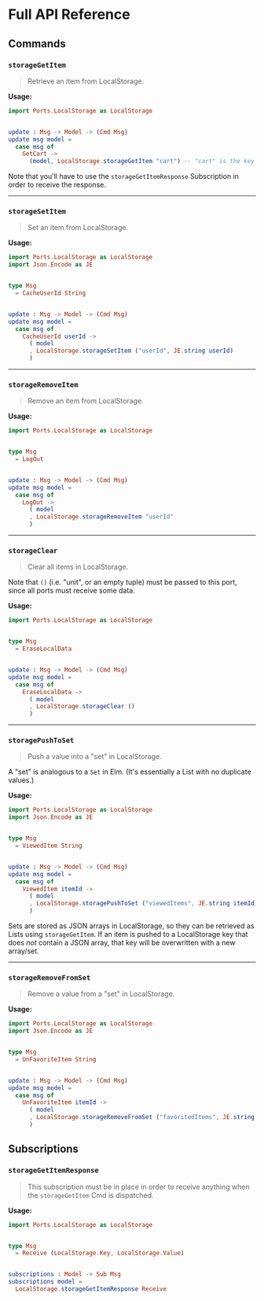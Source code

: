# Full API Reference

## Commands

### `storageGetItem`

> Retrieve an item from LocalStorage.

**Usage:**

```elm
import Ports.LocalStorage as LocalStorage


update : Msg -> Model -> (Cmd Msg)
update msg model =
  case msg of
    GetCart ->
      (model, LocalStorage.storageGetItem "cart") -- "cart" is the key in local storage
```

Note that you'll have to use the `storageGetItemResponse` Subscription in order to receive the response.

---

### `storageSetItem`

> Set an item from LocalStorage.

**Usage:**

```elm
import Ports.LocalStorage as LocalStorage
import Json.Encode as JE


type Msg
  = CacheUserId String


update : Msg -> Model -> (Cmd Msg)
update msg model =
  case msg of
    CacheUserId userId ->
      ( model
      , LocalStorage.storageSetItem ("userId", JE.string userId)
      )
```

---

### `storageRemoveItem`

> Remove an item from LocalStorage.

**Usage:**

```elm
import Ports.LocalStorage as LocalStorage


type Msg
  = LogOut


update : Msg -> Model -> (Cmd Msg)
update msg model =
  case msg of
    LogOut ->
      ( model
      , LocalStorage.storageRemoveItem "userId"
      )
```

---

### `storageClear`

> Clear all items in LocalStorage.

Note that `()` (i.e. "unit", or an empty tuple) must be passed to this port, since all ports must receive some data.

**Usage:**

```elm
import Ports.LocalStorage as LocalStorage


type Msg
  = EraseLocalData


update : Msg -> Model -> (Cmd Msg)
update msg model =
  case msg of
    EraseLocalData ->
      ( model
      , LocalStorage.storageClear ()
      )
```

---

### `storagePushToSet`

> Push a value into a "set" in LocalStorage.

A "set" is analogous to a `Set` in Elm. (It's essentially a List with no duplicate values.)

**Usage:**

```elm
import Ports.LocalStorage as LocalStorage
import Json.Encode as JE


type Msg
  = ViewedItem String


update : Msg -> Model -> (Cmd Msg)
update msg model =
  case msg of
    ViewedItem itemId ->
      ( model
      , LocalStorage.storagePushToSet ("viewedItems", JE.string itemId)
      )
```

Sets are stored as JSON arrays in LocalStorage, so they can be retrieved as Lists using `storageGetItem`. If an item is pushed to a LocalStorage key that does *not* contain a JSON array, that key will be overwritten with a new array/set.

---

### `storageRemoveFromSet`

> Remove a value from a "set" in LocalStorage.

**Usage:**

```elm
import Ports.LocalStorage as LocalStorage
import Json.Encode as JE


type Msg
  = UnFavoriteItem String


update : Msg -> Model -> (Cmd Msg)
update msg model =
  case msg of
    UnFavoriteItem itemId ->
      ( model
      , LocalStorage.storageRemoveFromSet ("favoritedItems", JE.string itemId)
      )
```

## Subscriptions

### `storageGetItemResponse`

> This subscription must be in place in order to receive anything when the `storageGetItem` Cmd is dispatched.

**Usage:**

```elm
import Ports.LocalStorage as LocalStorage


type Msg
  = Receive (LocalStorage.Key, LocalStorage.Value)


subscriptions : Model -> Sub Msg
subscriptions model =
  LocalStorage.storageGetItemResponse Receive
```
